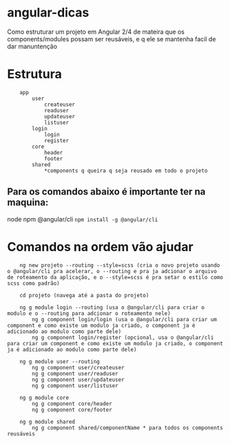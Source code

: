 # angular-dicas

  Como estruturar um projeto em Angular 2/4 de mateira que os components/modules possam ser reusáveis, e q ele se mantenha facil de dar manuntenção 

# Estrutura

```
    app
        user
            createuser
            readuser
            updateuser
            listuser
        login
            login
            register
        core
            header
            footer
        shared
            *components q queira q seja reusado em todo o projeto
```

## Para os comandos abaixo é importante ter na maquina:
node
npm
@angular/cli `npm install -g @angular/cli`


# Comandos na ordem vão ajudar

```
    ng new projeto --routing --style=scss (cria o novo projeto usando o @angular/cli pra acelerar, o --routing e pra ja adcionar o arquivo de roteamento da aplicação, e o --style=scss é pra setar o estilo como scss como padrão)
    
    cd projeto (navega até a pasta do projeto)
    
    ng g module login --routing (usa o @angular/cli para criar o modulo e o --routing para adcionar o roteamento nele) 
        ng g component login/login (usa o @angular/cli para criar um component e como existe um modulo ja criado, o component ja é adicionado ao modulo como parte dele)
        ng g component login/register (opcional, usa o @angular/cli para criar um component e como existe um modulo ja criado, o component ja é adicionado ao modulo como parte dele)
    
    ng g module user --routing
        ng g component user/createuser
        ng g component user/readuser
        ng g component user/updateuser
        ng g component user/listuser
    
    ng g module core
        ng g component core/header
        ng g component core/footer
    
    ng g module shared
        ng g component shared/componentName * para todos os components reusáveis
```

